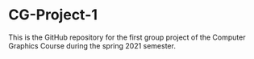 # CG-Project-1
This is the GitHub repository for the first group project of the Computer Graphics Course during the spring 2021 semester.